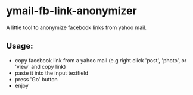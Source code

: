 # ymail-fb-link-anonymizer

A little tool to anonymize facebook links from yahoo mail.

## Usage:

- copy facebook link from a yahoo mail (e.g right click 'post', 'photo', or 'view' and copy link)
- paste it into the input textfield
- press 'Go' button
- enjoy